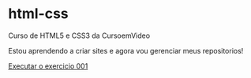 # html-css
 Curso de HTML5 e CSS3 da CursoemVideo

Estou aprendendo a criar sites e agora vou gerenciar meus repositorios!

<a href="https://nicolycadurin.github.io/html-css/exercicios/ex001/index.html">Executar o exercicio 001</a>
